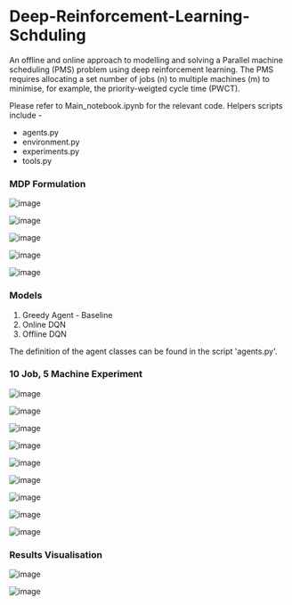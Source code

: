 # Deep-Reinforcement-Learning-Schduling
An offline and online approach to modelling and solving a Parallel machine scheduling (PMS) problem using deep reinforcement learning. The PMS requires allocating a set number of jobs (n) to multiple machines (m) to minimise, for example, the priority-weigted cycle time (PWCT).

Please refer to Main_notebook.ipynb for the relevant code. Helpers scripts include - 
- agents.py
- environment.py
- experiments.py
- tools.py

### MDP Formulation

![image](https://github.com/adelsakkir/Deep-Reinforcement-Learning-Scheduling/assets/63802234/ab249d93-ef7b-4adf-9aaa-6efc10dcf839)


![image](https://github.com/adelsakkir/Deep-Reinforcement-Learning-Scheduling/assets/63802234/4e20a0b2-d307-4804-9f43-fc6e77a4ff82)


![image](https://github.com/adelsakkir/Deep-Reinforcement-Learning-Scheduling/assets/63802234/457846f1-7076-40f1-a339-cd4cc3f094d1)


![image](https://github.com/adelsakkir/Deep-Reinforcement-Learning-Scheduling/assets/63802234/a1f4c401-bba9-4cb5-b26f-9313a6df82ef)


![image](https://github.com/adelsakkir/Deep-Reinforcement-Learning-Scheduling/assets/63802234/32120f11-5ff6-463f-8b29-6cba22131714)

### Models

1) Greedy Agent - Baseline
2) Online DQN
3) Offline DQN
   
The definition of the agent classes can be found in the script 'agents.py'.

### 10 Job, 5 Machine Experiment


![image](https://github.com/adelsakkir/Deep-Reinforcement-Learning-Scheduling/assets/63802234/6f13df95-d39a-4b87-9ef2-fc5e66ed0c82)


![image](https://github.com/adelsakkir/Deep-Reinforcement-Learning-Scheduling/assets/63802234/1337da3a-89bb-4828-82a7-8442c45cf21b)


![image](https://github.com/adelsakkir/Deep-Reinforcement-Learning-Scheduling/assets/63802234/3afd0e59-bd01-4219-b7cc-b8e6b46a704d)


![image](https://github.com/adelsakkir/Deep-Reinforcement-Learning-Scheduling/assets/63802234/b1e55541-5963-40fa-aafb-861bc5b308ca)


![image](https://github.com/adelsakkir/Deep-Reinforcement-Learning-Scheduling/assets/63802234/f7b3383a-bd08-4db1-ab2f-9bd60b1ef588)


![image](https://github.com/adelsakkir/Deep-Reinforcement-Learning-Scheduling/assets/63802234/e809fe9f-610d-432d-80ad-441deb7bfa90)


![image](https://github.com/adelsakkir/Deep-Reinforcement-Learning-Scheduling/assets/63802234/8f239bd7-84bb-49f6-a99a-1bc00c8905fe)


![image](https://github.com/adelsakkir/Deep-Reinforcement-Learning-Scheduling/assets/63802234/39daee95-bc31-468d-9873-5ee036a4d6ee)


![image](https://github.com/adelsakkir/Deep-Reinforcement-Learning-Scheduling/assets/63802234/48b60fc2-e87c-414b-8039-c2b558d2f9c9)

### Results Visualisation


![image](https://github.com/adelsakkir/Deep-Reinforcement-Learning-Scheduling/assets/63802234/3de91cb2-75bd-4ab4-8c3e-07fa0bf9adf1)


![image](https://github.com/adelsakkir/Deep-Reinforcement-Learning-Scheduling/assets/63802234/4803eb8e-6532-4d23-8aed-25a0743066a8)


















